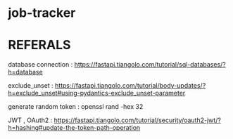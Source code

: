 # job-tracker




# REFERALS

database connection : https://fastapi.tiangolo.com/tutorial/sql-databases/?h=database

exclude_unset : https://fastapi.tiangolo.com/tutorial/body-updates/?h=exclude_unset#using-pydantics-exclude_unset-parameter

generate random token : openssl rand -hex 32

JWT , OAuth2 : https://fastapi.tiangolo.com/tutorial/security/oauth2-jwt/?h=hashing#update-the-token-path-operation